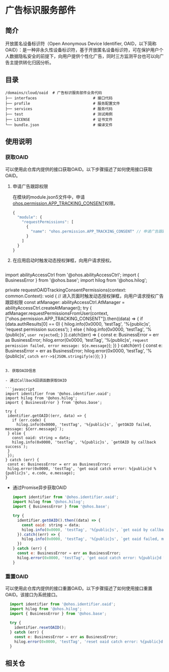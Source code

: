 # 广告标识服务部件

## 简介

开放匿名设备标识符（Open Anonymous Device Identifier, OAID，以下简称OAID）：是一种非永久性设备标识符，基于开放匿名设备标识符，可在保护用户个人数据隐私安全的前提下，向用户提供个性化广告，同时三方监测平台也可以向广告主提供转化归因分析。


## 目录

```
/domains/cloud/oaid  # 广告标识服务部件业务代码
├── interfaces                         # 接口代码
├── profile                            # 服务配置文件
├── services                           # 服务代码
├── test                               # 测试用例
├── LICENSE                            # 证书文件
└── bundle.json                        # 编译文件
```

## 使用说明

### 获取OAID

可以使用此仓库内提供的接口获取OAID。以下步骤描述了如何使用接口获取OAID。

1. 申请广告跟踪权限

   在模块的module.json5文件中，申请[ohos.permission.APP_TRACKING_CONSENT](https://docs.openharmony.cn/pages/v4.0/zh-cn/application-dev/security/permission-list.md/)权限。

   ```javascript
   {
     "module": {
       "requestPermissions": [
         {
           "name": "ohos.permission.APP_TRACKING_CONSENT" // 申请广告跟踪权限
         }
       ]
     }
   }
   ```

2. 在应用启动时触发动态授权弹框，向用户请求授权。

   ```javascript
  import abilityAccessCtrl from '@ohos.abilityAccessCtrl';
  import { BusinessError } from '@ohos.base';
  import hilog from '@ohos.hilog';
   
  private requestOAIDTrackingConsentPermissions(context: common.Context): void {
    // 进入页面时触发动态授权弹框，向用户请求授权广告跟踪权限
    const atManager: abilityAccessCtrl.AtManager = abilityAccessCtrl.createAtManager();
      try {
        atManager.requestPermissionsFromUser(context, ["ohos.permission.APP_TRACKING_CONSENT"]).then((data) => {
          if (data.authResults[0] == 0) {
            hilog.info(0x0000, 'testTag', '%{public}s', 'request permission success');
          } else {
            hilog.info(0x0000, 'testTag', '%{public}s', `user rejected`);
          }
       }).catch((err) => {
         const e: BusinessError = err as BusinessError;
         hilog.error(0x0000, 'testTag', '%{public}s', `request permission failed, error message: ${e.message}`);
       })
    } catch(err) {
      const e: BusinessError = err as BusinessError;
      hilog.error(0x0000, 'testTag', '%{public}s', `catch err->${JSON.stringify(e)}`);
    }
  }
   ```

3. 获取OAID信息

- 通过Callback回调函数获取OAID

  ```javascript
  import identifier from '@ohos.identifier.oaid';
  import hilog from '@ohos.hilog'; 
  import { BusinessError } from '@ohos.base';

  try {
    identifier.getOAID((err, data) => {
      if (err.code) {
        hilog.info(0x0000, 'testTag', '%{public}s', `getOAID failed, message: ${err.message}`);
    } else {
      const oaid: string = data;
      hilog.info(0x0000, 'testTag', '%{public}s', `getOAID by callback success`);
    }
    });
  } catch (err) {
    const e: BusinessError = err as BusinessError;
    hilog.error(0x0000, 'testTag', 'get oaid catch error: %{public}d %{public}s', e.code, e.message);
  }
  ```

- 通过Promise异步获取OAID

  ```javascript
  import identifier from '@ohos.identifier.oaid';
  import hilog from '@ohos.hilog'; 
  import { BusinessError } from '@ohos.base';
  
  try {  
    identifier.getOAID().then((data) => {
      const oaid: string = data;
      hilog.info(0x0000, 'testTag', '%{public}s', `get oaid by callback success`);
    }).catch((err) => {
      hilog.info(0x0000, 'testTag', '%{public}s', `get oaid failed, message: ${(err as BusinessError).message}`);
    })
  } catch (err) {
    const e: BusinessError = err as BusinessError;
    hilog.error(0x0000, 'testTag', 'get oaid catch error: %{public}d %{public}s', e.code, e.message);
  }
  ```

### 重置OAID

可以使用此仓库内提供的接口重置OAID。以下步骤描述了如何使用接口重置OAID。该接口为系统接口。

```javascript
  import identifier from '@ohos.identifier.oaid';
  import hilog from '@ohos.hilog'; 
  import { BusinessError } from '@ohos.base';
 
  try {
    identifier.resetOAID();
  } catch (err) {
    const e: BusinessError = err as BusinessError;
    hilog.error(0x0000, 'testTag', 'reset oaid catch error: %{public}d %{public}s', e.code, e.message);
  }
```

## 相关仓